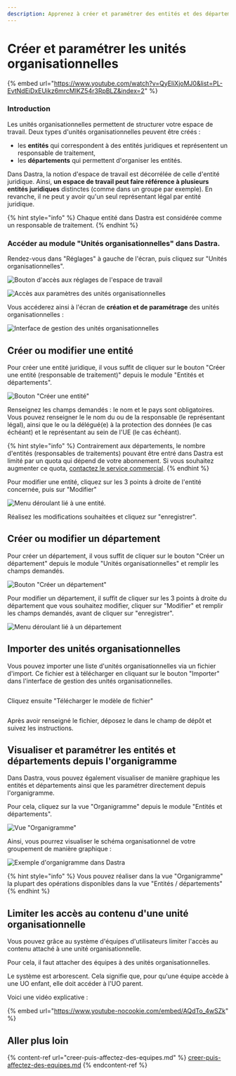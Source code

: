 ```yaml
---
description: Apprenez à créer et paramétrer des entités et des départements dans Dastra.
---
```


# Créer et paramétrer les unités organisationnelles



{% embed url="https://www.youtube.com/watch?v=QyEliXjoMJ0&list=PL-EvtNdEiDxEUikz6mrcMlKZ54r3RpBLZ&index=2" %}

### Introduction

Les unités organisationnelles permettent de structurer votre espace de travail. Deux types d'unités organisationnelles peuvent être créés :&#x20;

* les **entités** qui correspondent à des entités juridiques et représentent un responsable de traitement,
* les **départements** qui permettent d'organiser les entités.

Dans Dastra, la notion d'espace de travail est décorrélée de celle d'entité juridique. Ainsi, **un espace de travail peut faire référence à plusieurs entités juridiques** distinctes (comme dans un groupe par exemple). En revanche, il ne peut y avoir qu'un seul représentant légal par entité juridique.

{% hint style="info" %}
Chaque entité dans Dastra est considérée comme un responsable de traitement.&#x20;
{% endhint %}

### Accéder au module "Unités organisationnelles" dans Dastra.

Rendez-vous dans "Réglages" à gauche de l'écran, puis cliquez sur "Unités organisationnelles".



![Bouton d'accès aux réglages de l'espace de travail](<../../.gitbook/assets/image (252) (1) (1) (1) (1) (1).png>)



![Accès aux paramètres des unités organisationnelles](<../../.gitbook/assets/image (247) (1).png>)

Vous accéderez ainsi à l'écran de **création et de paramétrage** des unités organisationnelles :

![Interface de gestion des unités organisationnelles](<../../.gitbook/assets/image (250) (1).png>)

## Créer ou modifier une entité

Pour créer une entité juridique, il vous suffit de cliquer sur le bouton "Créer une entité (responsable de traitement)" depuis le module "Entités et départements".

![Bouton "Créer une entité"](<../../.gitbook/assets/image (207).png>)

Renseignez les champs demandés : le nom et le pays sont obligatoires. Vous pouvez renseigner le le nom du ou de la responsable (le représentant légal), ainsi que le ou la délégué(e) à la protection des données (le cas échéant) et le représentant au sein de l'UE (le cas échéant).

{% hint style="info" %}
Contrairement aux départements, le nombre d'entités (responsables de traitements) pouvant être entré dans Dastra est limité par un quota qui dépend de votre abonnement. Si vous souhaitez augmenter ce quota, [contactez le service commercial](https://www.dastra.eu/fr/contacts).
{% endhint %}

Pour modifier une entité, cliquez sur les 3 points à droite de l'entité concernée, puis sur "Modifier"

![Menu déroulant lié à une entité.](<../../.gitbook/assets/image (208).png>)

Réalisez les modifications souhaitées et cliquez sur "enregistrer".

## Créer ou modifier un département

Pour créer un département, il vous suffit de cliquer sur le bouton "Créer un département" depuis le module "Unités organisationnelles" et remplir les champs demandés.

![Bouton "Créer un département"](<../../.gitbook/assets/image (209).png>)

Pour modifier un département, il suffit de cliquer sur les 3 points à droite du département que vous souhaitez modifier, cliquer sur "Modifier" et remplir les champs demandés, avant de cliquer sur "enregistrer".

![Menu déroulant lié à un département](<../../.gitbook/assets/image (210).png>)

## Importer des unités organisationnelles

Vous pouvez importer une liste d'unités organisationnelles via un fichier d'import. Ce fichier est à télécharger en cliquant sur le bouton "Importer" dans l'interface de gestion des unités organisationnelles.&#x20;

<figure><img src="../../.gitbook/assets/image.png" alt=""><figcaption></figcaption></figure>

Cliquez ensuite "Télécharger le modèle de fichier"

<figure><img src="../../.gitbook/assets/image (24).png" alt=""><figcaption></figcaption></figure>

Après avoir renseigné le fichier, déposez le dans le champ de dépôt et suivez les instructions.

## Visualiser et paramétrer les entités et départements depuis l'organigramme

Dans Dastra, vous pouvez également visualiser de manière graphique  les entités et départements ainsi que les paramétrer directement depuis l'organigramme.

Pour cela, cliquez sur la vue "Organigramme" depuis le module "Entités et départements".

![Vue "Organigramme"](<../../.gitbook/assets/image (205).png>)

Ainsi, vous pourrez visualiser le schéma organisationnel de votre groupement de manière graphique :

![Exemple d'organigramme dans Dastra](<../../.gitbook/assets/image (206).png>)

{% hint style="info" %}
Vous pouvez réaliser dans la vue "Organigramme" la plupart des opérations disponibles dans la vue "Entités / départements"
{% endhint %}

## Limiter les accès au contenu d'une unité organisationnelle

Vous pouvez grâce au système d'équipes d'utilisateurs limiter l'accès au contenu attaché à une unité organisationnelle.&#x20;

Pour cela, il faut attacher des équipes à des unités organisationnelles.&#x20;

Le système est arborescent. Cela signifie que, pour qu'une équipe accède à une UO enfant, elle doit accéder à l'UO parent.&#x20;



Voici une vidéo explicative :

{% embed url="https://www.youtube-nocookie.com/embed/AQdTo_4wSZk" %}

## Aller plus loin

{% content-ref url="creer-puis-affectez-des-equipes.md" %}
[creer-puis-affectez-des-equipes.md](creer-puis-affectez-des-equipes.md)
{% endcontent-ref %}

